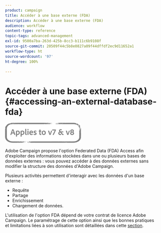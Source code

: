```yaml
---
product: campaign
title: Accéder à une base externe (FDA)
description: Accéder à une base externe (FDA)
audience: workflow
content-type: reference
topic-tags: advanced-management
exl-id: 9500a7ba-263d-425b-8cc3-b111c6b9108f
source-git-commit: 20509f44c5b8e0827a09f44dffdf2ec9d11652a1
workflow-type: ht
source-wordcount: '97'
ht-degree: 100%

---
```


# Accéder à une base externe (FDA){#accessing-an-external-database-fda}

![](../../assets/common.svg)

Adobe Campaign propose l&#39;option Federated Data (FDA) Access afin d&#39;exploiter des informations stockées dans une ou plusieurs bases de données externes : vous pouvez accéder à des données externes sans modifier la structure des données d&#39;Adobe Campaign.

Plusieurs activités permettent d&#39;interagir avec les données d&#39;un base externe :

* Requête
* Partage
* Enrichissement
* Chargement de données.

L&#39;utilisation de l&#39;option FDA dépend de votre contrat de licence Adobe Campaign. Le paramétrage de cette option ainsi que les bonnes pratiques et limitations liées à son utilisation sont détaillées dans cette [section](../../installation/using/about-fda.md).
